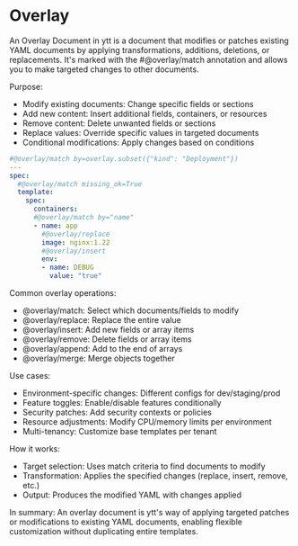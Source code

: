 # Overlay

An Overlay Document in ytt is a document that modifies or patches existing YAML documents by applying transformations, additions, deletions, or replacements. It's marked with the #@overlay/match annotation and allows you to make targeted changes to other documents.

Purpose:

- Modify existing documents: Change specific fields or sections
- Add new content: Insert additional fields, containers, or resources
- Remove content: Delete unwanted fields or sections
- Replace values: Override specific values in targeted documents
- Conditional modifications: Apply changes based on conditions

```yaml
#@overlay/match by=overlay.subset({"kind": "Deployment"})
---
spec:
  #@overlay/match missing_ok=True
  template:
    spec:
      containers:
      #@overlay/match by="name"
      - name: app
        #@overlay/replace
        image: nginx:1.22
        #@overlay/insert
        env:
        - name: DEBUG
          value: "true"
```

Common overlay operations:

- @overlay/match: Select which documents/fields to modify
- @overlay/replace: Replace the entire value
- @overlay/insert: Add new fields or array items
- @overlay/remove: Delete fields or array items
- @overlay/append: Add to the end of arrays
- @overlay/merge: Merge objects together

Use cases:

- Environment-specific changes: Different configs for dev/staging/prod
- Feature toggles: Enable/disable features conditionally
- Security patches: Add security contexts or policies
- Resource adjustments: Modify CPU/memory limits per environment
- Multi-tenancy: Customize base templates per tenant

How it works:

- Target selection: Uses match criteria to find documents to modify
- Transformation: Applies the specified changes (replace, insert, remove, etc.)
- Output: Produces the modified YAML with changes applied

In summary: An overlay document is ytt's way of applying targeted patches or modifications to existing YAML documents, enabling flexible customization without duplicating entire templates.
